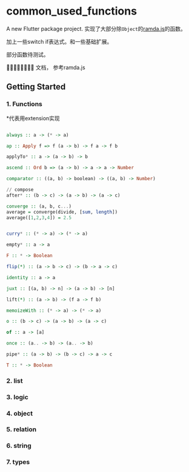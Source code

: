 # common_used_functions

A new Flutter package project.
实现了大部分除`Object`的[ramda.js](ramdajs.com)的函数。  
 
加上一些switch if表达式。和一些基础扩展。  

部分函数待测试。  

🍺🍺🍺🍺🍺🍺🍺🍺
文档， 参考ramda.js

## Getting Started

### 1. Functions
*代表用extension实现
```haskell

always :: a -> (* -> a)

ap :: Apply f => f (a -> b) -> f a -> f b

applyTo* :: a -> (a -> b) -> b

ascend :: Ord b => (a -> b) -> a -> a -> Number

comparator :: ((a, b) -> boolean) -> ((a, b) -> Number)

// compose
after* :: (b -> c) -> (a -> b) -> (a -> c)

converge :: (a, b, c...)
average = converge(divide, [sum, length])
average([1,2,3,4]) = 2.5


curry* :: (* -> a) -> (* -> a)

empty* :: a -> a

F :: * -> Boolean

flip(*) :: (a -> b -> c) -> (b -> a -> c)

identity :: a -> a

juxt :: [(a, b) -> n] -> (a -> b) -> [n]

lift(*) :: (a -> b) -> (f a -> f b)

memoizeWith :: (* -> a) -> (* -> a)

o :: (b -> c) -> (a -> b) -> (a -> c)

of :: a -> [a]

once :: (a.. -> b) -> (a.. -> b)

pipe* :: (a -> b) -> (b -> c) -> a -> c

T :: * -> Boolean


```

### 2. list

### 3. logic

### 4. object

### 5. relation


### 6. string

### 7. types